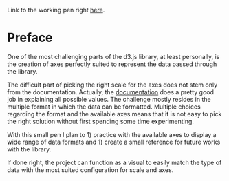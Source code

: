Link to the working pen right [here](https://codepen.io/borntofrappe/full/PBoLWY).

# Preface

One of the most challenging parts of the d3.js library, at least personally, is the creation of axes perfectly suited to represent the data passed through the library.

The difficult part of picking the right scale for the axes does not stem only from the documentation. Actually, the [documentation](https://github.com/d3/d3-scale) does a pretty good job in explaining all possible values. The challenge mostly resides in the multiple format in which the data can be formatted. Multiple choices regarding the format and the available axes means that it is not easy to pick the right solution without first spending some time experimenting. 

With this small pen I plan to 1) practice with the available axes to display a wide range of data formats and 1) create a small reference for future works with the library.

If done right, the project can function as a visual to easily match the type of data with the most suited configuration for scale and axes.